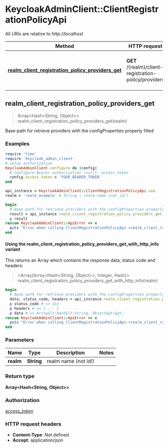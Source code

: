 # KeycloakAdminClient::ClientRegistrationPolicyApi

All URIs are relative to *http://localhost*

| Method | HTTP request | Description |
| ------ | ------------ | ----------- |
| [**realm_client_registration_policy_providers_get**](ClientRegistrationPolicyApi.md#realm_client_registration_policy_providers_get) | **GET** /{realm}/client-registration-policy/providers | Base path for retrieve providers with the configProperties properly filled |


## realm_client_registration_policy_providers_get

> Array&lt;Hash&lt;String, Object&gt;&gt; realm_client_registration_policy_providers_get(realm)

Base path for retrieve providers with the configProperties properly filled

### Examples

```ruby
require 'time'
require 'keycloak_admin_client'
# setup authorization
KeycloakAdminClient.configure do |config|
  # Configure Bearer authorization (null): access_token
  config.access_token = 'YOUR_BEARER_TOKEN'
end

api_instance = KeycloakAdminClient::ClientRegistrationPolicyApi.new
realm = 'realm_example' # String | realm name (not id!)

begin
  # Base path for retrieve providers with the configProperties properly filled
  result = api_instance.realm_client_registration_policy_providers_get(realm)
  p result
rescue KeycloakAdminClient::ApiError => e
  puts "Error when calling ClientRegistrationPolicyApi->realm_client_registration_policy_providers_get: #{e}"
end
```

#### Using the realm_client_registration_policy_providers_get_with_http_info variant

This returns an Array which contains the response data, status code and headers.

> <Array(Array&lt;Hash&lt;String, Object&gt;&gt;, Integer, Hash)> realm_client_registration_policy_providers_get_with_http_info(realm)

```ruby
begin
  # Base path for retrieve providers with the configProperties properly filled
  data, status_code, headers = api_instance.realm_client_registration_policy_providers_get_with_http_info(realm)
  p status_code # => 2xx
  p headers # => { ... }
  p data # => Array&lt;Hash&lt;String, Object&gt;&gt;
rescue KeycloakAdminClient::ApiError => e
  puts "Error when calling ClientRegistrationPolicyApi->realm_client_registration_policy_providers_get_with_http_info: #{e}"
end
```

### Parameters

| Name | Type | Description | Notes |
| ---- | ---- | ----------- | ----- |
| **realm** | **String** | realm name (not id!) |  |

### Return type

**Array&lt;Hash&lt;String, Object&gt;&gt;**

### Authorization

[access_token](../README.md#access_token)

### HTTP request headers

- **Content-Type**: Not defined
- **Accept**: application/json

